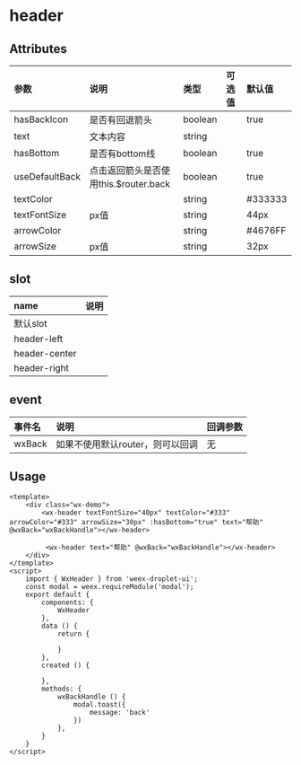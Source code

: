 # header

## Attributes

| 参数 | 说明 | 类型 | 可选值 | 默认值 |
| :--- | :--- | :--- | :--- | :--- |
| hasBackIcon | 是否有回退箭头 | boolean |  | true |
| text | 文本内容 | string |  |  |
| hasBottom | 是否有bottom线 | boolean |  | true |
| useDefaultBack | 点击返回箭头是否使用this.$router.back | boolean |  | true |
| textColor |  | string |  | \#333333 |
| textFontSize | px值 | string |  | 44px |
| arrowColor |  | string |  | \#4676FF |
| arrowSize | px值 | string |  | 32px |

## slot

| name | 说明 |
| :--- | :--- |
| 默认slot |  |
| header-left |  |
| header-center |  |
| header-right |  |

## event

| 事件名 | 说明 | 回调参数 |
| :--- | :--- | :--- |
| wxBack | 如果不使用默认router，则可以回调 | 无 |

## Usage

```
<template>
    <div class="wx-demo">
        <wx-header textFontSize="40px" textColor="#333" arrowColor="#333" arrowSize="30px" :hasBottom="true" text="帮助" @wxBack="wxBackHandle"></wx-header>

         <wx-header text="帮助" @wxBack="wxBackHandle"></wx-header>
    </div>
</template>
<script>
    import { WxHeader } from 'weex-droplet-ui';
    const modal = weex.requireModule('modal');
    export default {
        components: {
            WxHeader
        },
        data () {
            return {

            }
        },
        created () {

        },
        methods: {
            wxBackHandle () {
                modal.toast({
                    message: 'back'
                })
            },
        }
    }
</script>

```



